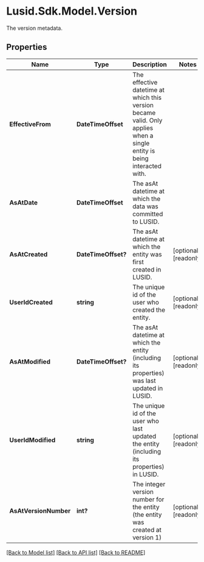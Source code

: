 # Lusid.Sdk.Model.Version
The version metadata.

## Properties

Name | Type | Description | Notes
------------ | ------------- | ------------- | -------------
**EffectiveFrom** | **DateTimeOffset** | The effective datetime at which this version became valid. Only applies when a single entity is being interacted with. | 
**AsAtDate** | **DateTimeOffset** | The asAt datetime at which the data was committed to LUSID. | 
**AsAtCreated** | **DateTimeOffset?** | The asAt datetime at which the entity was first created in LUSID. | [optional] [readonly] 
**UserIdCreated** | **string** | The unique id of the user who created the entity. | [optional] [readonly] 
**AsAtModified** | **DateTimeOffset?** | The asAt datetime at which the entity (including its properties) was last updated in LUSID. | [optional] [readonly] 
**UserIdModified** | **string** | The unique id of the user who last updated the entity (including its properties) in LUSID. | [optional] [readonly] 
**AsAtVersionNumber** | **int?** | The integer version number for the entity (the entity was created at version 1) | [optional] [readonly] 

[[Back to Model list]](../README.md#documentation-for-models) [[Back to API list]](../README.md#documentation-for-api-endpoints) [[Back to README]](../README.md)

